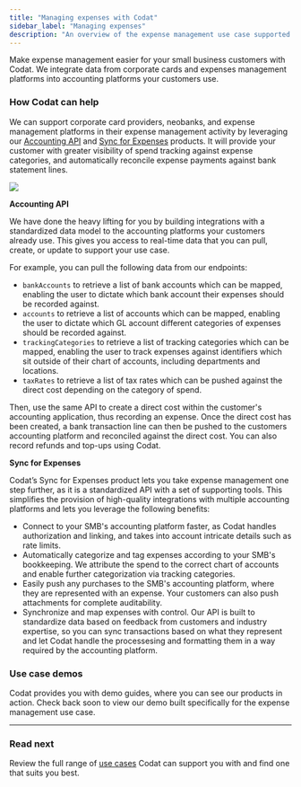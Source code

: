 ```yaml
---
title: "Managing expenses with Codat"
sidebar_label: "Managing expenses"
description: "An overview of the expense management use case supported by Codat"
---
```


Make expense management easier for your small business customers with Codat. We integrate data from corporate cards and expenses management platforms into accounting platforms your customers use.

### How Codat can help

We can support corporate card providers, neobanks, and expense management platforms in their expense management activity by leveraging our [Accounting API](/accounting-api/overview) and [Sync for Expenses](/sync-for-expenses/overview) products. It will provide your customer with greater visibility of spend tracking against expense categories, and automatically reconcile expense payments against bank statement lines.

![](/img/use-cases/summary-pages/795ecc39-managing-expenses.png)

**Accounting API**

We have done the heavy lifting for you by building integrations with a standardized data model to the accounting platforms your customers already use. This gives you access to real-time data that you can pull, create, or update to support your use case.

For example, you can pull the following data from our endpoints:
- `bankAccounts` to retrieve a list of bank accounts which can be mapped, enabling the user to dictate which bank account their expenses should be recorded against.
- `accounts` to retrieve a list of accounts which can be mapped, enabling the user to dictate which GL account different categories of expenses should be recorded against.
- `trackingCategories` to retrieve a list of tracking categories which can be mapped, enabling the user to track expenses against identifiers which sit outside of their chart of accounts, including departments and locations.
- `taxRates` to retrieve a list of tax rates which can be pushed against the direct cost depending on the category of spend.

Then, use the same API to create a direct cost within the customer's accounting application, thus recording an expense. Once the direct cost has been created, a bank transaction line can then be pushed to the customers accounting platform and reconciled against the direct cost. You can also record refunds and top-ups using Codat. 

**Sync for Expenses**

Codat’s Sync for Expenses product lets you take expense management one step further, as it is a standardized API with a set of supporting tools. This simplifies the provision of high-quality integrations with multiple accounting platforms and lets you leverage the following benefits:

- Connect to your SMB's accounting platform faster, as Codat handles authorization and linking, and takes into account intricate details such as rate limits.
- Automatically categorize and tag expenses according to your SMB's bookkeeping. We attribute the spend to the correct chart of accounts and enable further categorization via tracking categories.
- Easily push any purchases to the SMB's accounting platform, where they are represented with an expense. Your customers can also push attachments for complete auditability.
- Synchronize and map expenses with control. Our API is built to standardize data based on feedback from customers and industry expertise, so you can sync transactions based on what they represent and let Codat handle the processesing and formatting them in a way required by the accounting platform.

### Use case demos

Codat provides you with demo guides, where you can see our products in action. Check back soon to view our demo built specifically for the expense management use case.

---

### Read next

Review the full range of [use cases](/usecases/overview) Codat can support you with and find one that suits you best.